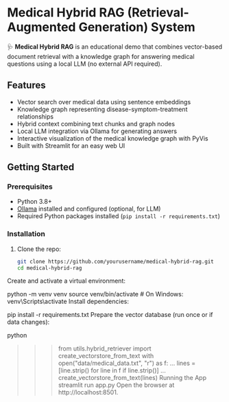 # Medical Hybrid RAG (Retrieval-Augmented Generation) System

🩺 **Medical Hybrid RAG** is an educational demo that combines vector-based document retrieval with a knowledge graph for answering medical questions using a local LLM (no external API required).

## Features
- Vector search over medical data using sentence embeddings
- Knowledge graph representing disease-symptom-treatment relationships
- Hybrid context combining text chunks and graph nodes
- Local LLM integration via Ollama for generating answers
- Interactive visualization of the medical knowledge graph with PyVis
- Built with Streamlit for an easy web UI

## Getting Started

### Prerequisites
- Python 3.8+
- [Ollama](https://ollama.com/) installed and configured (optional, for LLM)
- Required Python packages installed (`pip install -r requirements.txt`)

### Installation

1. Clone the repo:
   ```bash
   git clone https://github.com/yourusername/medical-hybrid-rag.git
   cd medical-hybrid-rag

Create and activate a virtual environment:

python -m venv venv
source venv/bin/activate   # On Windows: venv\Scripts\activate
Install dependencies:

pip install -r requirements.txt
Prepare the vector database (run once or if data changes):

python
>>> from utils.hybrid_retriever import create_vectorstore_from_text
>>> with open("data/medical_data.txt", "r") as f:
...     lines = [line.strip() for line in f if line.strip()]
...
>>> create_vectorstore_from_text(lines)
Running the App
streamlit run app.py
Open the browser at http://localhost:8501.
>>> 

